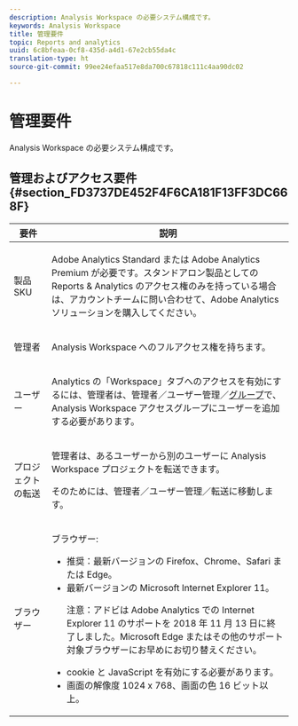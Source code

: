 ```yaml
---
description: Analysis Workspace の必要システム構成です。
keywords: Analysis Workspace
title: 管理要件
topic: Reports and analytics
uuid: 6c8bfeaa-0cf8-435d-a4d1-67e2cb55da4c
translation-type: ht
source-git-commit: 99ee24efaa517e8da700c67818c111c4aa90dc02

---
```



# 管理要件

Analysis Workspace の必要システム構成です。

## 管理およびアクセス要件 {#section_FD3737DE452F4F6CA181F13FF3DC668F}

<table id="table_3065772701A64D4EB5F175100A60F284"> 
 <thead> 
  <tr> 
   <th colname="col1" class="entry"> 要件 </th> 
   <th colname="col2" class="entry"> 説明 </th> 
  </tr>
 </thead>
 <tbody> 
  <tr> 
   <td colname="col1"> 製品        SKU </td> 
   <td colname="col2"> <p> <span class="keyword">Adobe Analytics Standard</span> または <span class="keyword">Adobe Analytics</span> Premium が必要です。スタンドアロン製品としての Reports &amp; Analytics のアクセス権のみを持っている場合は、アカウントチームに問い合わせて、<span class="keyword">Adobe Analytics</span> ソリューションを購入してください。 </p> </td> 
  </tr> 
  <tr> 
   <td colname="col1"> 管理者 </td> 
   <td colname="col2"> <p>Analysis Workspace へのフルアクセス権を持ちます。 </p> </td> 
  </tr> 
  <tr> 
   <td colname="col1"> ユーザー </td> 
   <td colname="col2"> <p>Analytics の「Workspace」タブへのアクセスを有効にするには、管理者は、<span class="uicontrol">管理者</span>／<span class="uicontrol">ユーザー管理</span>／<a href="https://marketing.adobe.com/resources/help/ja_JP/reference/groups.html"  >グループ</a>で、<span class="uicontrol">Analysis Workspace アクセス</span>グループにユーザーを追加する必要があります。 </p> </td> 
  </tr> 
  <tr> 
   <td colname="col1"> プロジェクトの転送 </td> 
   <td colname="col2"> <p>管理者は、あるユーザーから別のユーザーに <span class="wintitle">Analysis Workspace</span> プロジェクトを転送できます。 </p> <p>そのためには、<span class="uicontrol">管理者</span>／<span class="uicontrol">ユーザー管理</span>／<span class="uicontrol">転送</span>に移動します。 </p> </td> 
  </tr> 
  <tr> 
   <td colname="col1"> ブラウザー </td> 
   <td colname="col2"> <p> ブラウザー: </p> 
    <ul id="ul_B10D000F38DC44F68E2909B483E58FE0"> 
     <li id="li_5A905B0F5342443B96433FDBB1015CA9">推奨：最新バージョンの Firefox、Chrome、Safari または Edge。 </li> 
     <li id="li_75D6560CE77748B6B2A794B374E3C6F8"> 最新バージョンの Microsoft Internet Explorer 11。 <p> 注意：アドビは Adobe Analytics での Internet Explorer 11 のサポートを 2018 年 11 月 13 日に終了しました。Microsoft Edge またはその他のサポート対象ブラウザーにお早めにお切り替えください。</p> </li> 
    </ul> 
    <ul id="ul_74DD135CDAEF40A28DCCE927212B4163"> 
     <li id="li_385DCC2B725E4FDBAE75F57E96889B2E"> cookie と JavaScript を有効にする必要があります。 </li> 
     <li id="li_AE8D64267EC74C5290CB5793FB0C04D1">画面の解像度 1024 x 768、画面の色 16 ビット以上。 </li> 
    </ul> </td> 
  </tr> 
 </tbody> 
</table>


